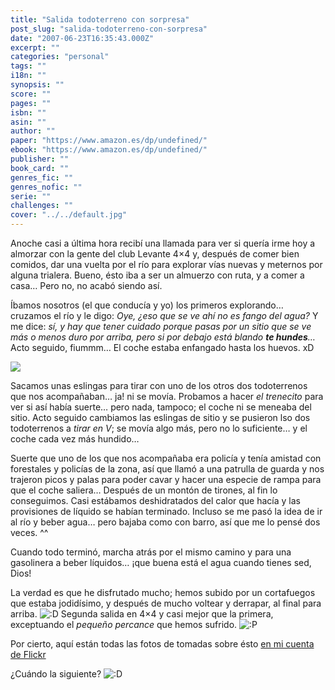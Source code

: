 ```yaml
---
title: "Salida todoterreno con sorpresa"
post_slug: "salida-todoterreno-con-sorpresa"
date: "2007-06-23T16:35:43.000Z"
excerpt: ""
categories: "personal"
tags: ""
i18n: ""
synopsis: ""
score: ""
pages: ""
isbn: ""
asin: ""
author: ""
paper: "https://www.amazon.es/dp/undefined/"
ebook: "https://www.amazon.es/dp/undefined/"
publisher: ""
book_card: ""
genres_fic: ""
genres_nofic: ""
serie: ""
challenges: ""
cover: "../../default.jpg"
---
```


Anoche casi a última hora recibí una llamada para ver si quería irme hoy a almorzar con la gente del club Levante 4×4 y, después de comer bien comidos, dar una vuelta por el río para explorar vías nuevas y meternos por alguna trialera. Bueno, ésto iba a ser un almuerzo con ruta, y a comer a casa… Pero no, no acabó siendo así.

Íbamos nosotros (el que conducía y yo) los primeros explorando… cruzamos el río y le digo: _Oye, ¿eso que se ve ahí no es fango del agua?_ Y me dice: _sí, y hay que tener cuidado porque pasas por un sitio que se ve más o menos duro por arriba, pero si por debajo está blando **te hundes**…_ Acto seguido, fiummm… El coche estaba enfangado hasta los huevos. xD

![](images/600914751_3a2e4f9c4f.jpg)

Sacamos unas eslingas para tirar con uno de los otros dos todoterrenos que nos acompañaban… ja! ni se movía. Probamos a hacer _el trenecito_ para ver si así había suerte… pero nada, tampoco; el coche ni se meneaba del sitio. Acto seguido cambiamos las eslingas de sitio y se pusieron lso dos todoterrenos a _tirar en V_; se movía algo más, pero no lo suficiente… y el coche cada vez más hundido…

Suerte que uno de los que nos acompañaba era policía y tenía amistad con forestales y policías de la zona, así que llamó a una patrulla de guarda y nos trajeron picos y palas para poder cavar y hacer una especie de rampa para que el coche saliera… Después de un montón de tirones, al fin lo conseguimos. Casi estábamos deshidratados del calor que hacía y las provisiones de líquido se habían terminado. Incluso se me pasó la idea de ir al río y beber agua… pero bajaba como con barro, así que me lo pensé dos veces. ^^

Cuando todo terminó, marcha atrás por el mismo camino y para una gasolinera a beber líquidos… ¡que buena está el agua cuando tienes sed, Dios!

La verdad es que he disfrutado mucho; hemos subido por un cortafuegos que estaba jodidísimo, y después de mucho voltear y derrapar, al final para arriba. ![:D](http://fjp.es/wp-includes/images/smilies/icon_biggrin.gif) Segunda salida en 4×4 y casi mejor que la primera, exceptuando el _pequeño percance_ que hemos sufrido. ![:P](http://fjp.es/wp-includes/images/smilies/icon_razz.gif)

Por cierto, aquí están todas las fotos de tomadas sobre ésto [en mi cuenta de Flickr](http://flickr.com/photos/wizard_/tags/4x4/)

¿Cuándo la siguiente? ![:D](http://fjp.es/wp-includes/images/smilies/icon_biggrin.gif)
